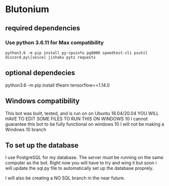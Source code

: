 # Blutonium

## required dependencies
### Use python 3.6.11 for Max compatibility 

``python3.6 -m pip install py-cpuinfo pg8000 speedtest-cli psutil discord.py\[voice] jishaku pytz requests``

## optional dependecies 

python3.6 -m pip install tflearn tensorflow==1.14.0

## Windows compatibility
This bot was built, tested, and is run on on Ubuntu 18.04/20.04
YOU WILL HAVE TO EDIT SOME FILES TO RUN THIS ON WINDOWS 10
I cannot guarantee this bot to be fully functional on windows 10
I will not be making a Windows 10 branch

## To set up the database
I use PostgreSQL for my database. The server must be running on the same computer as the bot. Right now you will have to try and wing it but soon i will update the sql.py file to automatically set up the database proprely.

I will also be creating a NO SQL branch in the near future.




